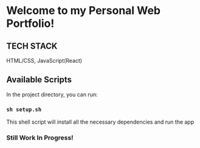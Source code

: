 # Welcome to my Personal Web Portfolio!

## TECH STACK
HTML/CSS, JavaScript(React)

## Available Scripts
In the project directory, you can run:

### `sh setup.sh`
This shell script will install all the necessary dependencies and run the app

### Still Work In Progress!
